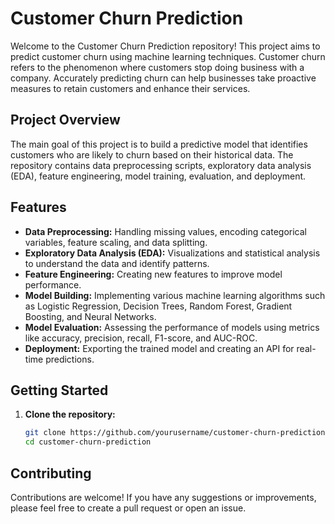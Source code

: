 # Customer Churn Prediction

Welcome to the Customer Churn Prediction repository! This project aims to predict customer churn using machine learning techniques. Customer churn refers to the phenomenon where customers stop doing business with a company. Accurately predicting churn can help businesses take proactive measures to retain customers and enhance their services.

## Project Overview

The main goal of this project is to build a predictive model that identifies customers who are likely to churn based on their historical data. The repository contains data preprocessing scripts, exploratory data analysis (EDA), feature engineering, model training, evaluation, and deployment.

## Features

- **Data Preprocessing:** Handling missing values, encoding categorical variables, feature scaling, and data splitting.
- **Exploratory Data Analysis (EDA):** Visualizations and statistical analysis to understand the data and identify patterns.
- **Feature Engineering:** Creating new features to improve model performance.
- **Model Building:** Implementing various machine learning algorithms such as Logistic Regression, Decision Trees, Random Forest, Gradient Boosting, and Neural Networks.
- **Model Evaluation:** Assessing the performance of models using metrics like accuracy, precision, recall, F1-score, and AUC-ROC.
- **Deployment:** Exporting the trained model and creating an API for real-time predictions.

## Getting Started

1. **Clone the repository:**
   ```sh
   git clone https://github.com/yourusername/customer-churn-prediction.git
   cd customer-churn-prediction

## Contributing
Contributions are welcome! If you have any suggestions or improvements, please feel free to create a pull request or open an issue.
